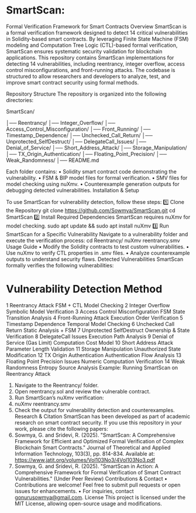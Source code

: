 # SmartScan: 
Formal Verification Framework for Smart Contracts
Overview
SmartScan is a formal verification framework designed to detect 14 critical vulnerabilities in Solidity-based smart contracts. By leveraging Finite State Machine (FSM) modeling and Computation Tree Logic (CTL)-based formal verification, SmartScan ensures systematic security validation for blockchain applications.
This repository contains SmartScan implementations for detecting 14 vulnerabilities, including reentrancy, integer overflow, access control misconfigurations, and front-running attacks. The codebase is structured to allow researchers and developers to analyze, test, and improve smart contract security using formal methods.

Repository Structure
The repository is organized into the following directories:

SmartScan/

│── Reentrancy/
│── Integer_Overflow/
│── Access_Control_Misconfiguration/
│── Front_Running/
│── Timestamp_Dependence/
│── Unchecked_Call_Return/
│── Unprotected_SelfDestruct/
│── DelegateCall_Issues/
│── Denial_of_Service/
│── Short_Address_Attack/
│── Storage_Manipulation/
│── TX_Origin_Authentication/
│── Floating_Point_Precision/
│── Weak_Randomness/
│── README.md

Each folder contains:
•	Solidity smart contract code demonstrating the vulnerability.
•	FSM & BIP model files for formal verification.
•	SMV files for model checking using nuXmv.
•	Counterexample generation outputs for debugging detected vulnerabilities.
Installation & Setup

To use SmartScan for vulnerability detection, follow these steps:
1️⃣ Clone the Repository
git clone https://github.com/Sowmya/SmartScan.git
cd SmartScan
2️⃣ Install Required Dependencies
SmartScan requires nuXmv for model checking.
sudo apt update && sudo apt install nuXmv
3️⃣ Run SmartScan for a Specific Vulnerability
Navigate to a vulnerability folder and execute the verification process:
cd Reentrancy/
nuXmv reentrancy.smv
Usage Guide
•	Modify the Solidity contracts to test custom vulnerabilities.
•	Use nuXmv to verify CTL properties in .smv files.
•	Analyze counterexample outputs to understand security flaws.
Detected Vulnerabilities
SmartScan formally verifies the following vulnerabilities:
#	Vulnerability	Detection Method
1	Reentrancy Attack	FSM + CTL Model Checking
2	Integer Overflow	Symbolic Model Verification
3	Access Control Misconfiguration	FSM State Transition Analysis
4	Front-Running Attack	Execution Order Verification
5	Timestamp Dependence	Temporal Model Checking
6	Unchecked Call Return	Static Analysis + FSM
7	Unprotected SelfDestruct	Ownership & State Verification
8	DelegateCall Issues	Execution Path Analysis
9	Denial of Service (Gas Limit)	Computation Cost Model
10	Short Address Attack	Parameter Length Validation
11	Storage Manipulation	Unauthorized State Modification
12	TX Origin Authentication	Authentication Flow Analysis
13	Floating Point Precision Issues	Numeric Computation Verification
14	Weak Randomness	Entropy Source Analysis
Example: Running SmartScan on Reentrancy Attack
1.	Navigate to the Reentrancy/ folder.
2.	Open reentrancy.sol and review the vulnerable contract.
3.	Run SmartScan’s nuXmv verification: 
4.	nuXmv reentrancy.smv
5.	Check the output for vulnerability detection and counterexamples.
Research & Citation
SmartScan has been developed as part of academic research on smart contract security. If you use this repository in your work, please cite the following papers:
1.	Sowmya, G. and Sridevi, R. (2025). "SmartScan: A Comprehensive Framework for Efficient and Optimized Formal Verification of Complex Blockchain Smart Contracts." Journal of Theoretical and Applied Information Technology, 103(3), pp. 814-834. Available at: https://www.jatit.org/volumes/Vol103No3/4Vol103No3.pdf
2.	Sowmya, G. and Sridevi, R. (2025). "SmartScan in Action: A Comprehensive Framework for Formal Verification of Smart Contract Vulnerabilities." (Under Peer Review)
Contributions & Contact
•	Contributions are welcome! Feel free to submit pull requests or open issues for enhancements.
•	For inquiries, contact gonurusowmya@gmail.com.
License
This project is licensed under the MIT License, allowing open-source usage and modifications.

